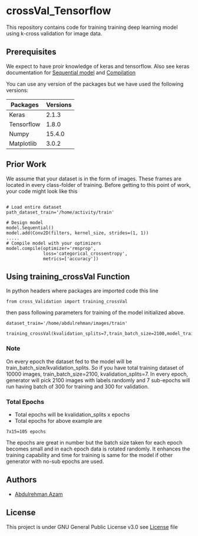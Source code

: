 # crossVal_Tensorflow
This repository contains code for training training deep learning model using k-cross validation for image data.


## Prerequisites
We expect to have proir knowledge of keras and tensorflow. Also see keras documentation for [Sequential model](https://keras.io/getting-started/sequential-model-guide) and [Compilation](https://keras.io/getting-started/sequential-model-guide/#compilation)


You can use any version of the packages but we have used the following versions: 

Packages      | Versions
------------- | -------------
Keras         | 2.1.3
Tensorflow    | 1.8.0
Numpy         | 15.4.0
Matplotlib    | 3.0.2

## Prior Work
We assume that your dataset is in the form of images. These frames are located in every class-folder of training. 
Before getting to this point of work, your code might look like this 

```

# Load entire dataset
path_dataset_train='/home/activity/train'

# Design model
model.Sequential()
model.add(Conv2D(filters, kernel_size, strides=(1, 1))
.....
# Compile model with your optimizers
model.compile(optimizer='rmsprop',
              loss='categorical_crossentropy',
              metrics=['accuracy'])
```
## Using training_crossVal Function
In python headers where packages are imported code this line
```
from cross_Validation import training_crossVal

```
then pass following parameters for training of the model initialized above.
```
dataset_train='/home/abdulrehman/images/train'

training_crossVal(kvalidation_splits=7,train_batch_size=2100,model_train=model,epochs=15,image_directory_path=dataset_train):
```
### Note
On every epoch the dataset fed to the model will be train_batch_size/kvalidation_splits.
So if you have total training dataset of 10000 images, train_batch_size=2100, kvalidation_splits=7. 
In every epoch, generator will pick 2100 images with labels randomly and 7 sub-epochs will run having batch of 300 for training and 300 for validation.

### Total Epochs

* Total epochs will be kvalidation_splits x epochs
* Total epochs for above example are 
```
7x15=105 epochs
```

The epochs are great in number but the batch size taken for each epoch becomes small and in each epoch data is rotated randomly. It enhances the training capability and time for training is same for the model if other generator with no-sub epochs are used.


## Authors
* [Abdulrehman Azam](https://www.linkedin.com/in/areh-azam)

## License
This project is under GNU General Public License v3.0 see [License](https://github.com/arehmanAzam/3D-CNN_DataGenerator/blob/master/LICENSE) file

